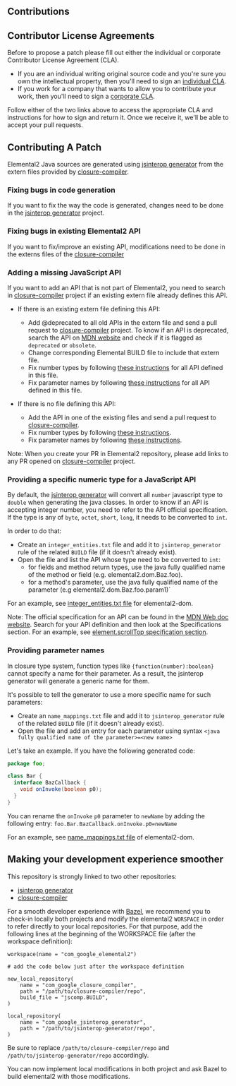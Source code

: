 Contributions
--------------
## Contributor License Agreements

Before to propose a patch please fill out either the individual or corporate Contributor License Agreement (CLA).

  * If you are an individual writing original source code and you're sure you own the intellectual property, then you'll need to sign an [individual CLA](http://code.google.com/legal/individual-cla-v1.0.html).
  * If you work for a company that wants to allow you to contribute your work, then you'll need to sign a [corporate CLA](http://code.google.com/legal/corporate-cla-v1.0.html).

Follow either of the two links above to access the appropriate CLA and instructions for how to sign and return it. Once we receive it, we'll be able to accept your pull requests.

## Contributing A Patch

Elemental2 Java sources are generated using [jsinterop generator] from the extern files provided by [closure-compiler].

### Fixing bugs in code generation

If you want to fix the way the code is generated, changes need to be done in the [jsinterop generator] project.

### Fixing bugs in existing Elemental2 API
If you want to fix/improve an existing API, modifications need to be done in the externs files of the [closure-compiler]

### Adding a missing JavaScript API
If you want to add an API that is not part of Elemental2, you need to search in [closure-compiler] project if an existing extern file already defines this API.

* If there is an existing extern file defining this API:
  - Add @deprecated to all old APIs in the extern file and send a pull request to [closure-compiler] project. To know if an API is deprecated, search the API on [MDN website](https://developer.mozilla.org) and check if it is flagged as `deprecated` or `obsolete`.
  - Change corresponding Elemental BUILD file to include that extern file.
  - Fix number types by following [these instructions](#providing-a-specific-numeric-type-for-a-javascript-api) for all API defined in this file.
  - Fix parameter names by following [these instructions](#providing-parameter-names) for all API defined in this file.

* If there is no file defining this API:
  - Add the API in one of the existing files and send a pull request to [closure-compiler].
  - Fix number types by following [these instructions](#providing-a-specific-numeric-type-for-a-javascript-api).
  - Fix parameter names by following [these instructions](#providing-parameter-names).

Note: When you create your PR in Elemental2 repository, please add links to any PR opened on [closure-compiler] project.

### Providing a specific numeric type for a JavaScript API
By default, the [jsinterop generator] will convert all `number` javascript type to `double` when generating the java classes.
In order to know if an API is accepting integer number, you need to refer to the API official specification.
If the type is any of `byte`, `octet`, `short`, `long`, it needs to be converted to `int`.

In order to do that:
 - Create an `integer_entities.txt` file and add it to `jsinterop_generator` rule of the related `BUILD` file (if it doesn't already exist).
 - Open the file and list the API whose type need to be converted to `int`:
   - for fields and method return types, use the java fully qualified name of the method or field (e.g. elemental2.dom.Baz.foo).
   - for a method's parameter, use the java fully qualified name of the parameter (e.g elemental2.dom.Baz.foo.param1)`

For an example, see [integer_entities.txt file](https://github.com/google/elemental2/blob/master/java/elemental2/dom/integer_entities.txt) for elemental2-dom.

Note: The official specification for an API can be found in the [MDN Web doc website](https://developer.mozilla.org/en-US/). Search for your API definition and then look at the Specifications section.
For an example, see [element.scrollTop specification section](https://developer.mozilla.org/en-US/docs/Web/API/Element/scrollTop#Specifications).

### Providing parameter names
In closure type system, function types like `{function(number):boolean}` cannot specify a name for their parameter. As a result, the jsinterop generator will generate a generic name for them.

It's possible to tell the generator to use a more specific name for such parameters:
 - Create an `name_mappings.txt` file and add it to `jsinterop_generator` rule of the related `BUILD` file (if it doesn't already exist).
 - Open the file and add an entry for each parameter using syntax `<java fully qualified name of the parameter>=<new name>`

Let's take an example. If you have the following generated code:

```java
package foo;

class Bar {
  interface BazCallback {
    void onInvoke(boolean p0);
  }
}

```

You can rename the `onInvoke` `p0` parameter to `newName` by adding the following entry:
`foo.Bar.BazCallback.onInvoke.p0=newName`

For an example, see [name_mappings.txt file](https://github.com/google/elemental2/blob/master/java/elemental2/dom/name_mappings.txt) of elemental2-dom.

## Making your development experience smoother

This repository is strongly linked to two other repositories:
  - [jsinterop generator]
  - [closure-compiler]

For a smooth developer experience with [Bazel](https://bazel.build/), we recommend you to check-in locally both projects and modify the elemental2 `WORSPACE` in order to refer directly to your local repositories.
For that purpose, add the following lines at the beginning of the WORKSPACE file (after the workspace definition):

    workspace(name = "com_google_elemental2")

    # add the code below just after the workspace definition

    new_local_repository(
        name = "com_google_closure_compiler",
        path = "/path/to/closure-compiler/repo",
        build_file = "jscomp.BUILD",
    )

    local_repository(
        name = "com_google_jsinterop_generator",
        path = "/path/to/jsinterop-generator/repo",
    )

Be sure to replace `/path/to/closure-compiler/repo` and `/path/to/jsinterop-generator/repo` accordingly.


You can now implement local modifications in both project and ask Bazel to build elemental2 with those modifications.


[closure-compiler]:https://github.com/google/closure-compiler/tree/master/externs
[jsinterop generator]:https://www.github.com/google/jsinterop-generator
